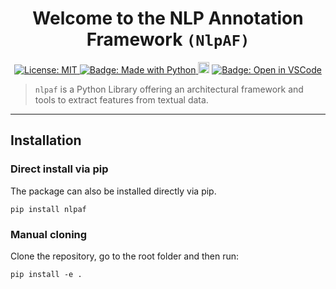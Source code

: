 <h1 align="center">Welcome to the NLP Annotation Framework <code>(NlpAF)</code> </h1>

<p align="center">
  <a href="https://github.com/roxanneelbaff/nlp-annotation-framework/blob/master/LICENSE">
    <img alt="License: MIT" src="https://img.shields.io/badge/license-MIT-yellow.svg" target="_blank" />
  </a>
  <a href="https://img.shields.io/badge/Made%20with-Python-1f425f.svg">
    <img src="https://img.shields.io/badge/Made%20with-Python-1f425f.svg" alt="Badge: Made with Python"/>
  </a>
  <a href="https://pypi.org/project/nlpaf/"><img src="https://badge.fury.io/py/nlpaf.svg" alt="Badge: PyPI version" height="18"></a>

  <a href="https://open.vscode.dev/roxanneelbaff/nlp-annotation-framework">
    <img alt="Badge: Open in VSCode" src="https://img.shields.io/static/v1?logo=visualstudiocode&label=&message=open%20in%20visual%20studio%20code&labelColor=2c2c32&color=007acc&logoColor=007acc" target="_blank" />
  </a>
<!--  <a href="https://citation-file-format.github.io/">
    <img alt="Badge: Citation File Format Inside" src="https://img.shields.io/badge/-citable%20software-green" target="_blank" />
  </a>-->
</p>

> `nlpaf` is a Python Library offering an architectural framework and tools to extract features from textual data.

____

## Installation

### Direct install via pip 

The package can also be installed directly via pip.
```
pip install nlpaf
```

### Manual cloning
Clone the repository, go to the root folder and then run:

```
pip install -e .
```